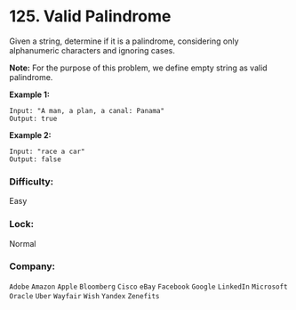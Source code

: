 # 125. Valid Palindrome

Given a string, determine if it is a palindrome, considering only alphanumeric characters and ignoring cases.
 
**Note:** For the purpose of this problem, we define empty string as valid palindrome.
 
**Example 1:**

```
Input: "A man, a plan, a canal: Panama"
Output: true
```
 
**Example 2:**

```
Input: "race a car"
Output: false
```

### Difficulty:
Easy 

### Lock:
Normal 

### Company:
`Adobe` `Amazon` `Apple` `Bloomberg` `Cisco` `eBay` `Facebook` `Google` `LinkedIn` `Microsoft` `Oracle` `Uber` `Wayfair` `Wish` `Yandex` `Zenefits`

